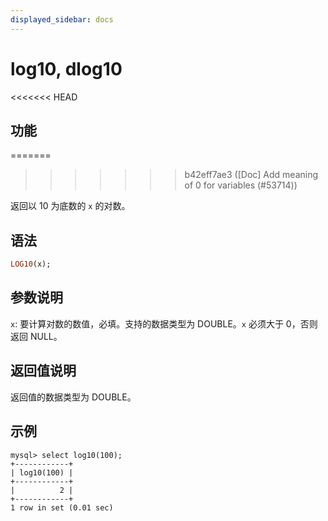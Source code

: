 ```yaml
---
displayed_sidebar: docs
---
```


# log10, dlog10

<<<<<<< HEAD
## 功能
=======

>>>>>>> b42eff7ae3 ([Doc] Add meaning of 0 for variables (#53714))

返回以 10 为底数的 `x` 的对数。

## 语法

```Haskell
LOG10(x);
```

## 参数说明

`x`: 要计算对数的数值，必填。支持的数据类型为 DOUBLE。`x` 必须大于 0，否则返回 NULL。

## 返回值说明

返回值的数据类型为 DOUBLE。

## 示例

```Plain Text
mysql> select log10(100);
+------------+
| log10(100) |
+------------+
|          2 |
+------------+
1 row in set (0.01 sec)
```
